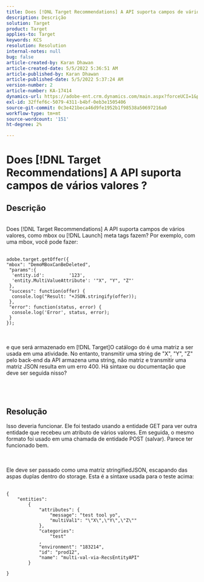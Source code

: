 ```yaml
---
title: Does [!DNL Target Recommendations] A API suporta campos de vários valores ?
description: Descrição
solution: Target
product: Target
applies-to: Target
keywords: KCS
resolution: Resolution
internal-notes: null
bug: false
article-created-by: Karan Dhawan
article-created-date: 5/5/2022 5:36:51 AM
article-published-by: Karan Dhawan
article-published-date: 5/5/2022 5:37:24 AM
version-number: 2
article-number: KA-17414
dynamics-url: https://adobe-ent.crm.dynamics.com/main.aspx?forceUCI=1&pagetype=entityrecord&etn=knowledgearticle&id=3c966259-35cc-ec11-a7b5-6045bd00db25
exl-id: 32ffef6c-5079-4311-b4bf-0eb3e1505406
source-git-commit: 0c3e421beca46d9fe1952b1f98538a50697216a0
workflow-type: tm+mt
source-wordcount: '151'
ht-degree: 2%

---
```


# Does [!DNL Target Recommendations] A API suporta campos de vários valores ?

## Descrição

<br>Does [!DNL Target Recommendations] A API suporta campos de vários valores, como mbox ou [!DNL Launch] meta tags fazem? Por exemplo, com uma mbox, você pode fazer:<br><br>

```
adobe.target.getOffer({
"mbox": "DemoMBoxCanBeDeleted",
 "params":{
  'entity.id':         '123',   
  'entity.MultiValueAttribute': '"X", "Y", "Z"'
 },
 "success": function(offer) {
  console.log("Result: "+JSON.stringify(offer));
 },
 "error": function(status, error) {
  console.log('Error', status, error);
 }
});
```

<br><br>e que será armazenado em [!DNL Target]O catálogo do é uma matriz a ser usada em uma atividade. No entanto, transmitir uma string de &quot;X&quot;, &quot;Y&quot;, &quot;Z&quot; pelo back-end da API armazena uma string, não matriz e transmitir uma matriz JSON resulta em um erro 400. Há sintaxe ou documentação que deve ser seguida nisso?<br><br><br><br>

## Resolução


Isso deveria funcionar. Ele foi testado usando a entidade GET para ver outra entidade que recebeu um atributo de vários valores. Em seguida, o mesmo formato foi usado em uma chamada de entidade POST (salvar). Parece ter funcionado bem.




<br><br>Ele deve ser passado como uma matriz stringifiedJSON, escapando das aspas duplas dentro do storage. Esta é a sintaxe usada para o teste acima:<br><br>

```
{
    "entities":
        {
            "attributes": {
                "message": "test tool yo",
                "multiVal1": "\"X\",\"Y\",\"Z\""
            },
            "categories": 
                "test"
            ,
            "environment": "183214",
            "id": "prod12",
            "name": "multi-val-via-RecsEntityAPI"
        }
    
}
```
